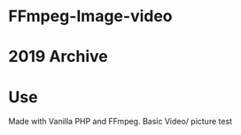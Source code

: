 # FFmpeg-Image-video

# 2019 Archive

# Use
Made with Vanilla PHP and FFmpeg. Basic Video/ picture test 
